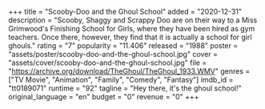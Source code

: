 +++
title = "Scooby-Doo and the Ghoul School"
added = "2020-12-31"
description = "Scooby, Shaggy and Scrappy Doo are on their way to a Miss Grimwood's Finishing School for Girls, where they have been hired as gym teachers. Once there, however, they find that it is actually a school for girl ghouls."
rating = "7"
popularity = "11.406"
released = "1988"
poster = "assets/poster/scooby-doo-and-the-ghoul-school.jpg"
cover = "assets/cover/scooby-doo-and-the-ghoul-school.jpg"
file = "https://archive.org/download/TheGhoul/TheGhoul_1933.WMV"
genres = ["TV Movie", "Animation", "Family", "Comedy", "Fantasy"]
imdb_id = "tt0189071"
runtime = "92"
tagline = "Hey there, it's the ghoul school!"
original_language = "en"
budget = "0"
revenue = "0"
+++